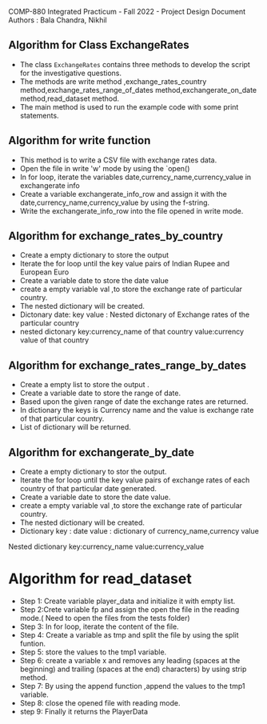 COMP-880 Integrated Practicum - Fall 2022 - Project
Design Document
Authors : Bala Chandra, Nikhil

## Algorithm for Class ExchangeRates
* The class `ExchangeRates` contains three methods to develop the script for the investigative questions.
* The methods are write method ,exchange_rates_country method,exchange_rates_range_of_dates method,exchangerate_on_date method,read_dataset method.
* The main method is used to run the example code with some print statements.

## Algorithm for write function

* This method is to write a CSV file with exchange rates data.
* Open the file in write 'w' mode by using the `open()
* In for loop, iterate the variables date,currency_name,currency_value in exchangerate info
* Create a variable exchangerate_info_row and assign it with the date,currency_name,currency_value by using the f-string.
* Write the exchangerate_info_row into the file opened in write mode.

## Algorithm for exchange_rates_by_country
* Create a empty dictionary to store the output 
* Iterate the for loop until the key value pairs of Indian Rupee and European Euro
* Create a variable date to store the date value
* create a empty variable val ,to store the exchange rate of particular country.
* The nested dictionary will be created.
* Dictonary 
  date: key
  value : Nested dictonary of Exchange rates of the particular country 
* nested dictonary
   key:currency_name of that country
   value:currency value of that country
## Algorithm for exchange_rates_range_by_dates
* Create a empty list to store the output .
* Create a variable date to store the range of date.
* Based upon the given range of date the exchange rates are returned.
* In dictionary the  keys is Currency name and the value is exchange rate of that particular country.
* List of dictionary will be returned.

## Algorithm for exchangerate_by_date
* Create a empty dictionary to stor the output.
*  Iterate the for loop until the key value pairs of exchange rates of each country of that particular date generated.
* Create a variable date to store the date value.
* create a empty variable val ,to store the exchange rate of particular country.
* The nested dictionary will be created.
* Dictionary 
key : date
value : dictionary of currency_name,currency value

Nested dictionary
key:currency_name
value:currency_value


# Algorithm for read_dataset

* Step 1: Create variable player_data and initialize it with empty list.
* Step 2:Crete variable fp and assign the open the file in the reading mode.( Need to open the files from the tests folder)
*	Step 3: In for loop, iterate the content of the file.
*	Step 4: Create a variable as tmp and split the file by using the split funtion.
*	Step 5: store the values to the tmp1 variable.
*	Step 6: create a variable x and removes any leading (spaces at the beginning) and trailing (spaces at the end) characters) by using strip method.
*	Step 7: By using the append function ,append the values to the tmp1 variable.
*	Step 8: close the opened file with reading mode.
*	step 9: Finally it returns the PlayerData
